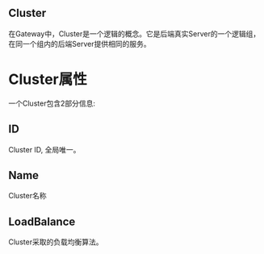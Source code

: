 Cluster
-------
在Gateway中，Cluster是一个逻辑的概念。它是后端真实Server的一个逻辑组，在同一个组内的后端Server提供相同的服务。

# Cluster属性
一个Cluster包含2部分信息:
## ID
Cluster ID, 全局唯一。

## Name
Cluster名称

## LoadBalance
Cluster采取的负载均衡算法。
